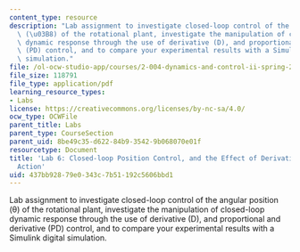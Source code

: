 ```yaml
---
content_type: resource
description: "Lab assignment to investigate closed-loop control of the angular position\
  \ (\u03B8) of the rotational plant, investigate the manipulation of closed-loop\
  \ dynamic response through the use of derivative (D), and proportional and derivative\
  \ (PD) control, and to compare your experimental results with a Simulink digital\
  \ simulation."
file: /ol-ocw-studio-app/courses/2-004-dynamics-and-control-ii-spring-2008/437bb92879e0343c7b51192c5606bbd1_lab6.pdf
file_size: 118791
file_type: application/pdf
learning_resource_types:
- Labs
license: https://creativecommons.org/licenses/by-nc-sa/4.0/
ocw_type: OCWFile
parent_title: Labs
parent_type: CourseSection
parent_uid: 8be49c35-d622-84b9-3542-9b068070e01f
resourcetype: Document
title: 'Lab 6: Closed-loop Position Control, and the Effect of Derivative Control
  Action'
uid: 437bb928-79e0-343c-7b51-192c5606bbd1
---
```

Lab assignment to investigate closed-loop control of the angular position (θ) of the rotational plant, investigate the manipulation of closed-loop dynamic response through the use of derivative (D), and proportional and derivative (PD) control, and to compare your experimental results with a Simulink digital simulation.